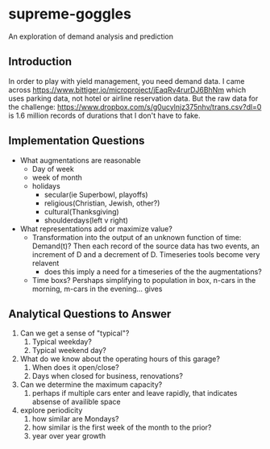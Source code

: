 # supreme-goggles
An exploration of demand analysis and prediction

## Introduction
In order to play with yield management, you need demand data. I came across https://www.bittiger.io/microproject/jEaqRv4rurDJ6BhNm which uses parking data, not hotel or airline reservation data. But the raw data for the challenge: https://www.dropbox.com/s/g0ucylnjz375nhv/trans.csv?dl=0 is 1.6 million records of durations that I don't have to fake.

## Implementation Questions
 * What augmentations are reasonable
   * Day of week
   * week of month
   * holidays
     * secular(ie Superbowl, playoffs)
     * religious(Christian, Jewish, other?)
     * cultural(Thanksgiving)
     * shoulderdays(left v right)
 * What representations add or maximize value?
   * Transformation into the output of an unknown function of time: Demand(t)? Then each record of the source data has two events, an increment of D and a decrement of D. Timeseries tools become very relavent
     * does this imply a need for a timeseries of the the augmentations?
   * Time boxs? Pershaps simplifying to population in box, n-cars in the morning, m-cars in the evening... gives 
## Analytical Questions to Answer
 1. Can we get a sense of "typical"?
    1. Typical weekday?
    1. Typical weekend day?
 1. What do we know about the operating hours of this garage?
    1. When does it open/close?
    1. Days when closed for business, renovations?
 1. Can we determine the maximum capacity?
    1. perhaps if multiple cars enter and leave rapidly, that indicates absense of availible space
 1. explore periodicity
    1. how similar are Mondays?
    1. how similar is the first week of the month to the prior?
    1. year over year growth
    
